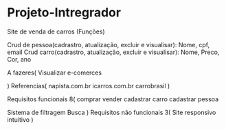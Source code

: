 # Projeto-Intregrador

Site de venda de carros 
(Funções)

Crud de pessoa(cadrastro, atualização, excluir e visualisar): Nome, cpf, email
Crud carro(cadrastro, atualização, excluir e visualisar): Nome, Preco, Cor, ano



A fazeres(
Visualizar e-comerces

)
Referencias(
napista.com.br
icarros.com.br
carrobrasil
)

Requisitos funcionais 8(
  comprar 
  vender
  cadastrar carro
  cadastrar pessoa 
  
  Sistema de filtragem
  Busca
)
Requisitos não funcionais 3(
  Site responsivo 
  intuitivo
)
